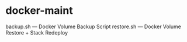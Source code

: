 # docker-maint

backup.sh — Docker Volume Backup Script
restore.sh — Docker Volume Restore + Stack Redeploy

